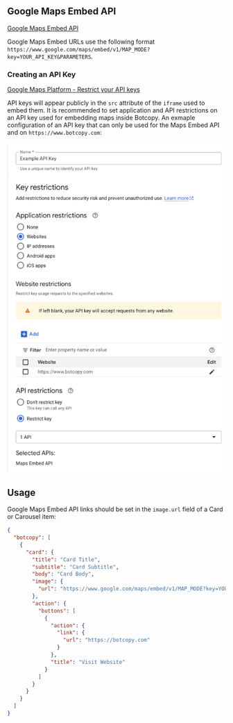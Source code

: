 ## Google Maps Embed API

[Google Maps Embed API](https://developers.google.com/maps/documentation/embed/embedding-map)

Google Maps Embed URLs use the following format `https://www.google.com/maps/embed/v1/MAP_MODE?key=YOUR_API_KEY&PARAMETERS`.

### Creating an API Key

[Google Maps Platform - Restrict your API keys](https://developers.google.com/maps/api-security-best-practices#restricting-api-keys)

API keys will appear publicly in the `src` attribute of the `iframe` used to embed them. It is recommended to set application and API restrictions on an API key used for embedding maps inside Botcopy. An exmaple configuration of an API key that can only be used for the Maps Embed API and on `https://www.botcopy.com`:

![Example API Key Restrictions](../_assets/maps-embed-api-key-config.png)

## Usage

Google Maps Embed API links should be set in the `image.url` field of a Card or Carousel item:

```json
{
  "botcopy": [
    {
      "card": {
        "title": "Card Title",
        "subtitle": "Card Subtitle",
        "body": "Card Body",
        "image": {
          "url": "https://www.google.com/maps/embed/v1/MAP_MODE?key=YOUR_API_KEY&PARAMETERS",
        },
        "action": {
          "buttons": [
            {
              "action": {
                "link": {
                  "url": "https://botcopy.com"
                }
              },
              "title": "Visit Website"
            }
          ]
        }
      }
    }
  ]
}
```
